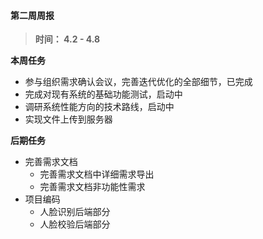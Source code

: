 #### 第二周周报

> **时间： 4.2 - 4.8**

**本周任务**

* 参与组织需求确认会议，完善迭代优化的全部细节，已完成
* 完成对现有系统的基础功能测试，启动中
* 调研系统性能方向的技术路线，启动中
* 实现文件上传到服务器



**后期任务**

* 完善需求文档
  * 完善需求文档中详细需求导出
  * 完善需求文档非功能性需求
* 项目编码
  * 人脸识别后端部分
  * 人脸校验后端部分
